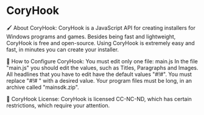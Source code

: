 # CoryHook
🖌️ About CoryHook:
CoryHook is a JavaScript API for creating installers for Windows programs and games. Besides being fast and lightweight, CoryHook is free and open-source. Using CoryHook is extremely easy and fast, in minutes you can create your installer.

🌮 How to Configure CoryHook:
You must edit only one file:
main.js
In the file "main.js" you should edit the values, such as Titles, Paragraphs and Images. All headlines that you have to edit have the default values "#!#". You must replace "#!# " with a desired value. Your program files must be long, in an archive called "mainsdk.zip".

📖 CoryHook License:
CoryHook is licensed CC-NC-ND, which has certain restrictions, which require your attention.
